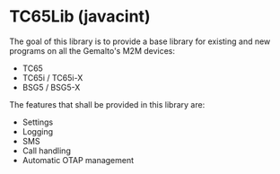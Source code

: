 TC65Lib (javacint)
=======

The goal of this library is to provide a base library for existing and new programs on all the Gemalto's M2M devices:
* TC65
* TC65i / TC65i-X
* BSG5 / BSG5-X

The features that shall be provided in this library are:
* Settings
* Logging
* SMS
* Call handling
* Automatic OTAP management
